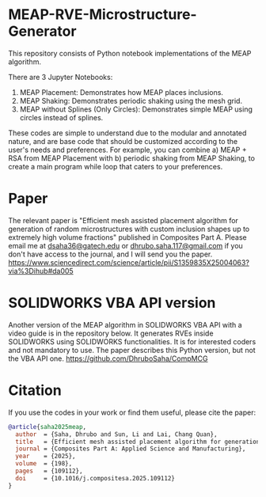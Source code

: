# MEAP-RVE-Microstructure-Generator
This repository consists of Python notebook implementations of the MEAP algorithm. 

There are 3 Jupyter Notebooks:
1. MEAP Placement: Demonstrates how MEAP places inclusions.
2. MEAP Shaking: Demonstrates periodic shaking using the mesh grid.
3. MEAP without Splines (Only Circles): Demonstrates simple MEAP using circles instead of splines.

These codes are simple to understand due to the modular and annotated nature, and are base code that should be customized according to the user's needs and preferences. For example, you can combine a) MEAP + RSA from MEAP Placement with b) periodic shaking from MEAP Shaking, to create a main program while loop that caters to your preferences. 

# Paper 
The relevant paper is "Efficient mesh assisted placement algorithm for generation of random microstructures with custom inclusion shapes up to extremely high volume fractions" published in Composites Part A. Please email me at dsaha36@gatech.edu or dhrubo.saha.117@gmail.com if you don't have access to the journal, and I will send you the paper.
https://www.sciencedirect.com/science/article/pii/S1359835X25004063?via%3Dihub#da005

# SOLIDWORKS VBA API version
Another version of the MEAP algorithm in SOLIDWORKS VBA API with a video guide is in the repository below. It generates RVEs inside SOLIDWORKS using SOLIDWORKS functionalities. It is for interested coders and not mandatory to use. The paper describes this Python version, but not the VBA API one.
https://github.com/DhruboSaha/CompMCG

# Citation
If you use the codes in your work or find them useful, please cite the paper:

```bibtex
@article{saha2025meap,
  author  = {Saha, Dhrubo and Sun, Li and Lai, Chang Quan},
  title   = {Efficient mesh assisted placement algorithm for generation of random microstructures with custom inclusion shapes up to extremely high volume fractions},
  journal = {Composites Part A: Applied Science and Manufacturing},
  year    = {2025},
  volume  = {198},
  pages   = {109112},
  doi     = {10.1016/j.compositesa.2025.109112}
}



